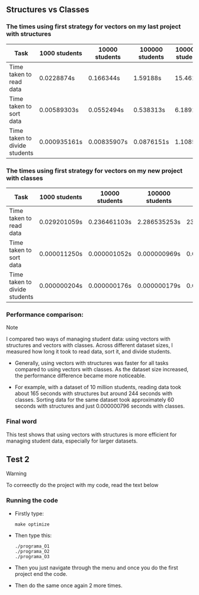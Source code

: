 ## Structures vs Classes
### The times using first strategy for vectors on my last project with structures

| Task                         | 1000 students | 10000 students | 100000 students | 1000000 students | 10000000 students |
|------------------------------|--------------|----------------|-----------------|------------------|-------------------|
| Time taken to read data      | 0.0228874s   | 0.166344s      | 1.59188s        | 15.4619s         | 165.159s          |
| Time taken to sort data      | 0.00589303s  | 0.0552494s     | 0.538313s       | 6.18915s         | 60.0473s          |
| Time taken to divide students| 0.000935161s | 0.00835907s    | 0.0876151s      | 1.10855s         | 11.3426s          |

### The times using first strategy for vectors on my new project with classes
| Task                         | 1000 students | 10000 students | 100000 students | 1000000 students | 10000000 students |
|------------------------------|--------------|----------------|-----------------|------------------|-------------------|
| Time taken to read data      | 0.029201059s | 0.236461103s   | 2.286535253s   | 23.812292017s   | 243.827573256s    |
| Time taken to sort data      | 0.000011250s | 0.000001052s   | 0.000000969s    | 0.000000979s    | 0.000000796s      |
| Time taken to divide students| 0.000000204s | 0.000000176s   | 0.000000179s    | 0.000000215s    | 0.000000179s      |

### Performance comparison:
>[!NOTE]
>I compared two ways of managing student data: using vectors with structures and vectors with classes. Across different dataset sizes, I measured how long it took to read data, sort it, and divide students.

- Generally, using vectors with structures was faster for all tasks compared to using vectors with classes. As the dataset size increased, the performance difference became more noticeable.

- For example, with a dataset of 10 million students, reading data took about 165 seconds with structures but around 244 seconds with classes. Sorting data for the same dataset took approximately 60 seconds with structures and just 0.000000796 seconds with classes.
### Final word
This test shows that using vectors with structures is more efficient for managing student data, especially for larger datasets.

## Test 2
>[!WARNING]
>To correectly do the project with my code, read the text below

### Running the code
- Firstly type:
  
      make optimize
- Then type this:

      ./programa_O1
      ./programa_O2
      ./programa_O3
- Then you just navigate through the menu and once you do the first project end the code.
- Then do the same once again 2 more times.

